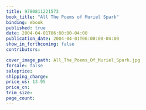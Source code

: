 ```yaml
---
title: 9780811221573
book_title: "All The Poems of Muriel Spark"
binding: ebook
published: true
date: 2004-04-01T06:00:00-04:00
publication_date: 2004-04-01T06:00:00-04:00
show_in_forthcoming: false
contributors:

cover_image_path: All_The_Poems_Of_Muriel_Spark.jpg
forsale: false
saleprice:
shipping_charge:
price_us: 13.95
price_cn:
trim_size:
page_count:
---
```


